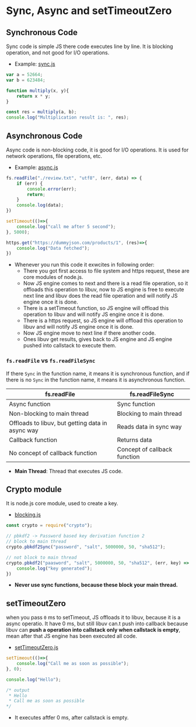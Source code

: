 # Sync, Async and setTimeoutZero

## Synchronous Code
Sync code is simple JS there code executes line by line. It is blocking operation, and not good for I/O operations.
- Example: [sync.js](./sync.js)

```js
var a = 52664;
var b = 623484;

function multiply(x, y){
    return x * y;
}

const res = multiply(a, b);
console.log("Multiplication result is: ", res);
```

## Asynchronous Code
Async code is non-blocking code, it is good for I/O operations. It is used for network operations, file operations, etc.
- Example: [async.js](./async.js)

```js
fs.readFile("./review.txt", "utf8", (err, data) => {
    if (err) {
        console.error(err);
        return;
    }
    console.log(data);
})

setTimeout(()=>{
    console.log("call me after 5 second");
}, 5000);

https.get("https://dummyjson.com/products/1", (res)=>{
    console.log("Data fetched");
})
```

- Whenever you run this code it exwcites in following order:
    - There you got first access to file system and https request, these are core modules of node.js.
    - Now JS engine comes to next and there is a read file operation, so it offloads this operation to libuv, now to JS engine is free to execute next line and libuv does the read file operation and will notify JS engine once it is done.
    - There is a setTimeout function, so JS engine will offload this operation to libuv and will notify JS engine once it is done.
    - There is a https request, so JS engine will offload this operation to libuv and will notify JS engine once it is done.
    - Now JS engine move to next line if there another code.
    - Ones libuv get results, gives back to JS engine and JS engine pushed into callstack to execute them.

### `fs.readFile` vs `fs.readFileSync`
If there `Sync` in the function name, it means it is synchronous function, and if there is no `Sync` in the function name, it means it is asynchronous function.

| fs.readFile | fs.readFileSync |
|-------------|-----------------|
| Async function | Sync function |
| Non-blocking to main thread | Blocking to main thread |
| Offloads to libuv, but getting data in async way | Reads data in sync way |
| Callback function | Returns data |
| No concept of callback function | Concept of callback function |

- **Main Thread**: Thread that executes JS code.

## Crypto module
It is node.js core module, used to create a key.
- [blocking.js](./blocking.js)

```js
const crypto = require("crypto");

// pbkdf2 -> Password based key derivation function 2
// block to main thread
crypto.pbkdf2Sync("password", "salt", 5000000, 50, "sha512");

// not block to main thread
crypto.pbkdf2("paasword", "salt", 5000000, 50, "sha512", (err, key) => {
    console.log("key generated");
})
```

- **Never use sync functions, because these block your main thread.**

## setTimeoutZero
when you pass `0` ms to setTimeout, JS offloads it to libuv, because it is a async operatio. It have 0 ms, but still libuv can.t push into callback because libuv can **push a operation into callstack only when callstack is empty**, mean after that JS engine has been executed all code.
- [setTimeoutZero.js](./setTimeoutZero.js)

```js
setTimeout(()=>{
    console.log("Call me as soon as possible");
}, 0);

console.log("Hello");

/* output
 * Hello
 * Call me as soon as possible
*/
```

- It executes aftfer 0 ms, after callstack is empty.